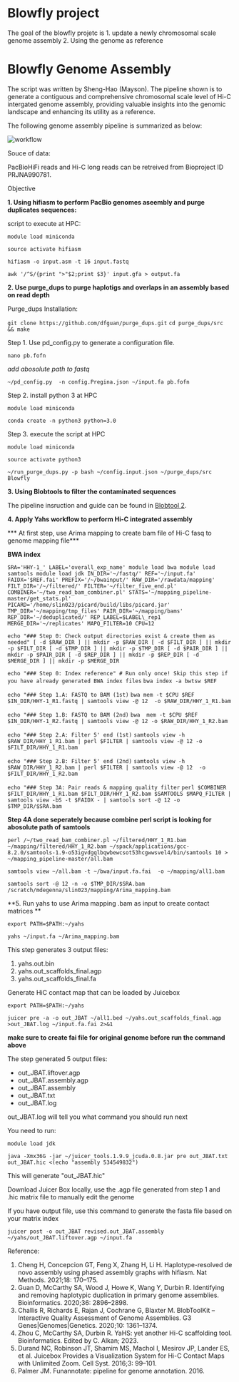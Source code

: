 # Blowfly project

The goal of the blowfly projetc is 1. update a newly chromosomal scale genome assembly 2. Using the genome as reference 

# Blowfly Genome Assembly

The script was written by Sheng-Hao (Mayson). The pipeline shown is to generate a contiguous and comprehensive chromosomal scale level of Hi-C intergated genome assembly, providing valuable insights into the genomic landscape and enhancing its utility as a reference.


The following genome assembly pipeline is summarized as below:


![workflow](https://github.com/user-attachments/assets/d1434268-683b-4299-aed8-d8459e65046e)




Souce of data:

PacBioHiFi reads and Hi-C long reads can be retreived from Bioproject ID PRJNA990781. 

Objective

**1. Using hifiasm to perform PacBio genomes aseembly and purge duplicates sequences:**


script to execute at HPC:

`module load miniconda`

`source activate hifiasm`

`hifiasm -o input.asm -t 16 input.fastq`

`awk '/^S/{print ">"$2;print $3}' input.gfa > output.fa`

**2. Use purge_dups to purge haplotigs and overlaps in an assembly based on read depth** 

Purge_dups Installation:

`git clone https://github.com/dfguan/purge_dups.git`
`cd purge_dups/src && make`

Step 1. Use pd_config.py to generate a configuration file.

`nano pb.fofn`

_add abosolute path to fastq_

`~/pd_config.py  -n config.Pregina.json ~/input.fa pb.fofn`

Step 2. install python 3 at HPC

`module load miniconda`

`conda create -n python3 python=3.0`

Step 3. execute the script at HPC

`module load miniconda`

`source activate python3`

`~/run_purge_dups.py -p bash ~/config.input.json ~/purge_dups/src Blowfly`


**3. Using Blobtools to filter the contaminated sequences**

The pipeline insruction and guide can be found in [Blobtool 2](https://blobtoolkit.genomehubs.org/blobtools2/). 

**4. Apply Yahs workflow to perform Hi-C integrated assembly**

*** At first step, use Arima mapping to create bam file of Hi-C fasq to genome mapping file***


**BWA index**



`SRA='HHY-1_'
LABEL='overall_exp_name'
module load bwa
module load samtools
module load jdk
IN_DIR='~/fastq/'
REF='~/input.fa'
FAIDX='$REF.fai'
PREFIX='/~/bwainput/'
RAW_DIR='/rawdata/mapping'
FILT_DIR='/~/filtered/'
FILTER='~/filter_five_end.pl'
COMBINER='~/two_read_bam_combiner.pl'
STATS='~/mapping_pipeline-master/get_stats.pl'
PICARD='/home/slin023/picard/build/libs/picard.jar'
TMP_DIR='~/mapping/tmp_files'
PAIR_DIR='~/mapping/bams'
REP_DIR='~/deduplicated/'
REP_LABEL=$LABEL\_rep1
MERGE_DIR='~/replicates'
MAPQ_FILTER=10
CPU=12`

`echo "### Step 0: Check output directories exist & create them as needed"
[ -d $RAW_DIR ] || mkdir -p $RAW_DIR
[ -d $FILT_DIR ] || mkdir -p $FILT_DIR
[ -d $TMP_DIR ] || mkdir -p $TMP_DIR
[ -d $PAIR_DIR ] || mkdir -p $PAIR_DIR
[ -d $REP_DIR ] || mkdir -p $REP_DIR
[ -d $MERGE_DIR ] || mkdir -p $MERGE_DIR`

`echo "### Step 0: Index reference" # Run only once! Skip this step if you have already generated BWA index files`
`bwa index -a bwtsw $REF`

`echo "### Step 1.A: FASTQ to BAM (1st)`
`bwa mem -t $CPU $REF $IN_DIR/HHY-1_R1.fastq | samtools view -@ 12  -o $RAW_DIR/HHY_1_R1.bam`

`echo "### Step 1.B: FASTQ to BAM (2nd)`
`bwa  mem -t $CPU $REF $IN_DIR/HHY-1_R2.fastq | samtools view -@ 12 -o $RAW_DIR/HHY_1_R2.bam`

`echo "### Step 2.A: Filter 5' end (1st)`
`samtools view -h $RAW_DIR/HHY_1_R1.bam | perl $FILTER | samtools view -@ 12 -o $FILT_DIR/HHY_1_R1.bam`

`echo "### Step 2.B: Filter 5' end (2nd)`
`samtools view -h $RAW_DIR/HHY_1_R2.bam | perl $FILTER | samtools view -@ 12  -o $FILT_DIR/HHY_1_R2.bam`

`echo "### Step 3A: Pair reads & mapping quality filter`
`perl $COMBINER $FILT_DIR/HHY_1_R1.bam $FILT_DIR/HHY_1_R2.bam $SAMTOOLS $MAPQ_FILTER | samtools view -bS -t $FAIDX - | samtools sort -@ 12 -o $TMP_DIR/$SRA.bam`

**Step 4A done seperately because combine perl script is looking for abosolute path of samtools**

`perl /~/two_read_bam_combiner.pl ~/filtered/HHY_1_R1.bam ~/mapping/filtered/HHY_1_R2.bam ~/spack/applications/gcc-8.2.0/samtools-1.9-o53igvdgqlbqwbewcsot53hcgwwsvel4/bin/samtools 10 > ~/mapping_pipeline-master/all.bam` 

`samtools view ~/all.bam -t ~/bwa/input.fa.fai  -o ~/mapping/all1.bam`


`samtools sort -@ 12 -n -o $TMP_DIR/$SRA.bam /scratch/mdegenna/slin023/mapping/Arima_mapping.bam`



**5. Run yahs to use Arima mapping .bam as input to create contact matrices **

`export PATH=$PATH:~/yahs`


`yahs ~/input.fa ~/Arima_mapping.bam`

This step generates 3 output files:

1. yahs.out.bin
2. yahs.out_scaffolds_final.agp
3. yahs.out_scaffolds_final.fa

Generate HiC contact map that can be loaded by Juicebox

`export PATH=$PATH:~/yahs`

`juicer pre -a -o out_JBAT ~/all1.bed ~/yahs.out_scaffolds_final.agp  >out_JBAT.log ~/input.fa.fai 2>&1`


**make sure to create fai file for original genome before run the command above**


The step generated 5 output files:

* out_JBAT.liftover.agp
* out_JBAT.assembly.agp
* out_JBAT.assembly
* out_JBAT.txt
* out_JBAT.log

out_JBAT.log will tell you what command you should run next

You need to run:

`module load jdk `

`java -Xmx36G -jar ~/juicer_tools.1.9.9_jcuda.0.8.jar pre out_JBAT.txt out_JBAT.hic <(echo "assembly 534549832")`

This will generate "out_JBAT.hic"

Download Juicer Box locally, use the .agp file generated from step 1 and .hic matrix file to manually edit the genome


If you have output file, use this command to generate the fasta file based on your matrix index

`juicer post -o out_JBAT revised.out_JBAT.assembly ~/yahs/out_JBAT.liftover.agp ~/input.fa`


Reference:
1. Cheng H, Concepcion GT, Feng X, Zhang H, Li H. Haplotype-resolved de novo assembly using phased assembly graphs with hifiasm. Nat Methods. 2021;18: 170–175.
2. Guan D, McCarthy SA, Wood J, Howe K, Wang Y, Durbin R. Identifying and removing haplotypic duplication in primary genome assemblies. Bioinformatics. 2020;36: 2896–2898.
3. Challis R, Richards E, Rajan J, Cochrane G, Blaxter M. BlobToolKit – Interactive Quality Assessment of Genome Assemblies. G3 Genes|Genomes|Genetics. 2020;10: 1361–1374.
4. Zhou C, McCarthy SA, Durbin R. YaHS: yet another Hi-C scaffolding tool. Bioinformatics. Edited by C. Alkan; 2023.
5. Durand NC, Robinson JT, Shamim MS, Machol I, Mesirov JP, Lander ES, et al. Juicebox Provides a Visualization System for Hi-C Contact Maps with Unlimited Zoom. Cell Syst. 2016;3: 99–101.
6. Palmer JM. Funannotate: pipeline for genome annotation. 2016.

